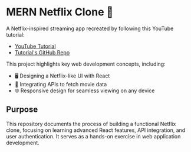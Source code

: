 # MERN Netflix Clone 🎥

A Netflix-inspired streaming app recreated by following this YouTube tutorial: 
- [YouTube Tutorial](https://www.youtube.com/watch?v=gRroBZczKAU)
- [Tutorial's GitHub Repo](https://github.com/burakorkmez/mern-netflix-clone?tab=readme-ov-file)

This project highlights key web development concepts, including:

- 🖥️ Designing a Netflix-like UI with React
- 🔌 Integrating APIs to fetch movie data
- 🌐 Responsive design for seamless viewing on any device

## Purpose

This repository documents the process of building a functional Netflix clone, focusing on learning advanced React features, API integration, and user authentication. It serves as a hands-on exercise in web application development.
